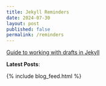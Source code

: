 ```yaml
---
title: Jekyll Reminders
date: 2024-07-30
layout: post
published: false
permalink: /reminders
---
```


[Guide to working with drafts in Jekyll](https://redgreenrepeat.com/2019/05/31/guide-to-working-with-drafts-in-jekyll/)

**Latest Posts**:

{% include blog_feed.html %}